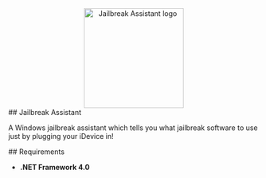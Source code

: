 <a name="logo"/>
<div align="center">
<a href="http://www.outofinksoftware.com" target="_blank">
<img src="https://raw.github.com/outofink/jailbreak-assistant/master/Black_Lock.png" alt="Jailbreak Assistant logo" width="200" height="200"></img>
</a>
</div>

<a name="Jailbreak Assistant"/>
## Jailbreak Assistant

A Windows jailbreak assistant which tells you what jailbreak software to use just by plugging your iDevice in!

<a name="Requirements"/>
## Requirements

- **.NET Framework 4.0**

